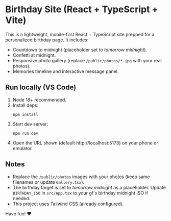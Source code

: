 # Birthday Site (React + TypeScript + Vite)

This is a lightweight, mobile-first React + TypeScript site prepped for a personalized birthday page.
It includes:
- Countdown to midnight (placeholder set to *tomorrow midnight*).
- Confetti at midnight.
- Responsive photo gallery (replace `/public/photos/*.jpg` with your real photos).
- Memories timeline and interactive message panel.

## Run locally (VS Code)

1. Node 18+ recommended.
2. Install deps:
   ```
   npm install
   ```
3. Start dev server:
   ```
   npm run dev
   ```
4. Open the URL shown (default http://localhost:5173) on your phone or emulator.

## Notes

- Replace the `/public/photos` images with your photos (keep same filenames or update `Gallery.tsx`).
- The birthday target is set to *tomorrow midnight* as a placeholder. Update `BIRTHDAY_ISO` in `src/App.tsx` to your gf's birthday midnight ISO if needed.
- This project uses Tailwind CSS (already configured).

Have fun! ❤️
